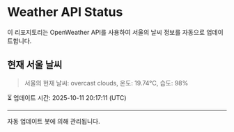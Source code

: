 
# Weather API Status

이 리포지토리는 OpenWeather API를 사용하여 서울의 날씨 정보를 자동으로 업데이트합니다.

## 현재 서울 날씨
> 서울의 현재 날씨: overcast clouds, 온도: 19.74°C, 습도: 98%

⏳ 업데이트 시간: 2025-10-11 20:17:11 (UTC)

---
자동 업데이트 봇에 의해 관리됩니다.

